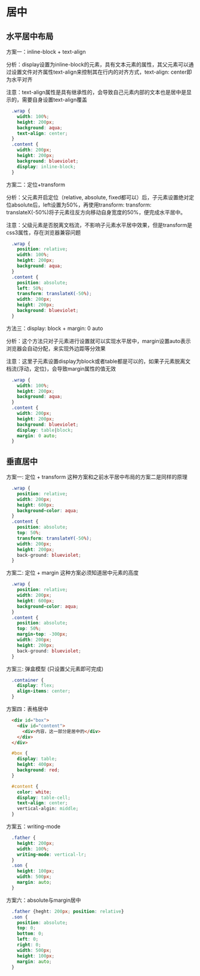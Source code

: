 # 居中

## 水平居中布局

方案一：inline-block + text-align

分析：display设置为inline-block的元素，具有文本元素的属性，其父元素可以通过设置文件对齐属性text-align来控制其在行内的对齐方式，text-align: center即为水平对齐

注意：text-align属性是具有继承性的，会导致自己元素内部的文本也是居中是显示的，需要自身设置text-align覆盖

```css
  .wrap {
    width: 100%;
    height: 200px;
    background: aqua;
    text-align: center;
  }
  .content {
    width: 200px;
    height: 200px;
    background: blueviolet;
    display: inline-block;
  }
```

方案二：定位+transform

分析：父元素开启定位（relative, absolute, fixed都可以）后，子元素设置绝对定位absolute后，left设置为50%，再使用transform: transform: translateX(-50%)将子元素往反方向移动自身宽度的50%，便完成水平居中。

注意：父级元素是否脱离文档流，不影响子元素水平居中效果，但是transform是css3属性，存在浏览器兼容问题

```css
  .wrap {
    position: relative;
    width: 100%;
    height: 200px;
    background: aqua;
  }
  .content {
    position: absolute;
    left: 50%;
    transform: translateX(-50%);
    width: 200px;
    height: 200px;
    background: blueviolet;
  }
```

方法三：display: block + margin: 0 auto

分析：这个方法只对子元素进行设置就可以实现水平居中，margin设置auto表示浏览器会自动分配，来实现外边距等分效果

注意：这里子元素设置display为block或者table都是可以的，如果子元素脱离文档流(浮动，定位)，会导致margin属性的值无效

```css
  .wrap {
    width: 100%;
    height: 200px;
    background: aqua;
  }
  .content {
    width: 200px;
    height: 200px;
    background: blueviolet;
    display: table|block;
    margin: 0 auto;
  }
```

## 垂直居中

方案一: 定位 + transform
这种方案和之前水平居中布局的方案二是同样的原理

```css
  .wrap {
    position: relative;
    width: 200px;
    height: 600px;
    background-color: aqua;
  }
  .content {
    position: absolute;
    top: 50%;
    transform: translateY(-50%);
    width: 200px;
    height: 200px;
    back-ground: blueviolet;
  }
```

方案二: 定位 + margin
这种方案必须知道居中元素的高度

```css
  .wrap {
    position: relative;
    width: 200px;
    height: 600px;
    background-color: aqua;
  }
  .content {
    position: absolute;
    top: 50%;
    margin-top: -300px;
    width: 200px;
    height: 200px;
    back-ground: blueviolet;
  }
```

方案三: 弹盒模型 (只设置父元素即可完成)
```css
  .container {
    display: flex;
    align-items: center;
  }
```

方案四：表格居中
```html
  <div id="box"> 
    <div id="content">
      <div>内容，这一部分是居中的</div>
    </div>
  </div>
```

```css
  #box {
    display: table;
    height: 400px;
    background: red;
  }

  #content {
    color: white;
    display: table-cell;
    text-align: center;
    vertical-algin: middle;
  }
```

方案五：writing-mode
  ```css 
    .father {
      height: 200px;
      width: 100%;
      writing-mode: vertical-lr;
    }
    .son {
      height: 100px;
      width: 500px;
      margin: auto;
    }
  ```

方案六：absolute与margin居中
  ```css
    .father {heght: 200px; position: relative}
    .son {
      position: absolute;
      top: 0;
      bottom: 0;
      left: 0;
      right: 0;
      width: 500px;
      height: 100px;
      margin: auto;
    }
  ```
